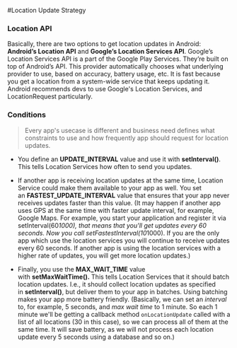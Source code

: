 #Location Update Strategy

### Location API

Basically, there are two options to get location updates in Android: **Android’s Location API** and **Google’s Location Services API**. Google’s Location Services API is a part of the Google Play Services. They’re built on top of Android’s API. This provider automatically chooses what underlying provider to use, based on accuracy, battery usage, etc. It is fast because you get a location from a system-wide service that keeps updating it. Android recommends devs to use Google's Location Services, and LocationRequest particularly.


### Conditions 

> Every app's usecase is different and business need defines what constraints to use and how frequently app should request for location updates.

- You define an **UPDATE_INTERVAL** value and use it with **setInterval()**. This tells Location Services how often to send you updates.

- If another app is receiving location updates at the same time, Location Service could make them available to your app as well. You set an **FASTEST_UPDATE_INTERVAL** value that ensures that your app never receives updates faster than this value. (It may happen if another app uses GPS at the same time with faster update interval, for example, Google Maps. For example, you start your application and register it via setInterval(60*1000), that means that you'll get updates every 60 seconds. Now you call setFastestInterval(10*1000). If you are the only app which use the location services you will continue to receive updates every 60 seconds. If another app is using the location services with a higher rate of updates, you will get more location updates.)

- Finally, you use the **MAX_WAIT_TIME** value with **setMaxWaitTime().** This tells Location Services that it should batch location updates. I.e., it should collect location updates as specified in **setInterval()**, but deliver them to your app in batches. Using batching makes your app more battery friendly. (Basically, we can set an *interval* to, for example, 5 seconds, and *max wait time* to 1 minute. So each 1 minute we'll be getting a callback method `onLocationUpdate` called with a list of all locations (30 in this case), so we can process all of them at the same time. It will save battery, as we will not process each location update every 5 seconds using a database and so on.)